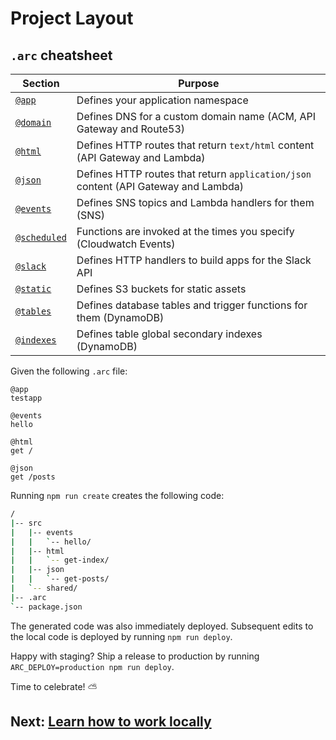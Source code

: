 # Project Layout

## `.arc` cheatsheet

Section                               | Purpose
------------------------------------- | --------------------------------------------------
[`@app`](/reference/app)              | Defines your application namespace
[`@domain`](/reference/domain)        | Defines DNS for a custom domain name (ACM, API Gateway and Route53)
[`@html`](/reference/html)            | Defines HTTP routes that return `text/html` content (API Gateway and Lambda)
[`@json`](/reference/json)            | Defines HTTP routes that return `application/json` content (API Gateway and Lambda)
[`@events`](/reference/events)        | Defines SNS topics and Lambda handlers for them (SNS)
[`@scheduled`](/reference/scheduled)  | Functions are invoked at the times you specify (Cloudwatch Events)
[`@slack`](/reference/slack)          | Defines HTTP handlers to build apps for the Slack API
[`@static`](/reference/static)        | Defines S3 buckets for static assets
[`@tables`](/reference/tables)        | Defines database tables and trigger functions for them (DynamoDB)
[`@indexes`](/reference/indexes)      | Defines table global secondary indexes (DynamoDB)

Given the following `.arc` file:

```arc
@app
testapp

@events
hello

@html
get /

@json
get /posts
```

Running `npm run create` creates the following code:

```bash
/
|-- src
|   |-- events
|   |   `-- hello/
|   |-- html
|   |   `-- get-index/
|   |-- json
|   |   `-- get-posts/
|   `-- shared/
|-- .arc
`-- package.json
```

The generated code was also immediately deployed. Subsequent edits to the local code is deployed by running `npm run deploy`.

Happy with staging? Ship a release to production by running `ARC_DEPLOY=production npm run deploy`. 

Time to celebrate! &#x26c5; 

## Next: [Learn how to work locally](/guides/offline)
